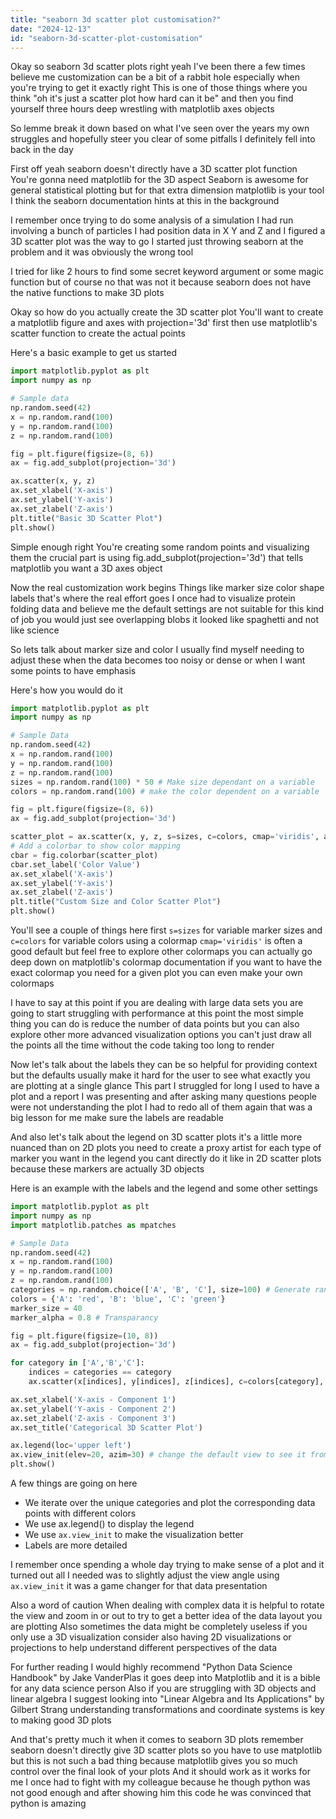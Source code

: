 ```yaml
---
title: "seaborn 3d scatter plot customisation?"
date: "2024-12-13"
id: "seaborn-3d-scatter-plot-customisation"
---
```


Okay so seaborn 3d scatter plots right yeah I've been there a few times believe me customization can be a bit of a rabbit hole especially when you're trying to get it exactly right This is one of those things where you think "oh it's just a scatter plot how hard can it be" and then you find yourself three hours deep wrestling with matplotlib axes objects

So lemme break it down based on what I've seen over the years my own struggles and hopefully steer you clear of some pitfalls I definitely fell into back in the day

First off yeah seaborn doesn't directly have a 3D scatter plot function You're gonna need matplotlib for the 3D aspect Seaborn is awesome for general statistical plotting but for that extra dimension matplotlib is your tool I think the seaborn documentation hints at this in the background

I remember once trying to do some analysis of a simulation I had run involving a bunch of particles I had position data in X Y and Z and I figured a 3D scatter plot was the way to go I started just throwing seaborn at the problem and it was obviously the wrong tool

I tried for like 2 hours to find some secret keyword argument or some magic function but of course no that was not it because seaborn does not have the native functions to make 3D plots

Okay so how do you actually create the 3D scatter plot You'll want to create a matplotlib figure and axes with projection='3d' first then use matplotlib's scatter function to create the actual points

Here's a basic example to get us started

```python
import matplotlib.pyplot as plt
import numpy as np

# Sample data
np.random.seed(42)
x = np.random.rand(100)
y = np.random.rand(100)
z = np.random.rand(100)

fig = plt.figure(figsize=(8, 6))
ax = fig.add_subplot(projection='3d')

ax.scatter(x, y, z)
ax.set_xlabel('X-axis')
ax.set_ylabel('Y-axis')
ax.set_zlabel('Z-axis')
plt.title("Basic 3D Scatter Plot")
plt.show()
```

Simple enough right You're creating some random points and visualizing them the crucial part is using fig.add_subplot(projection='3d') that tells matplotlib you want a 3D axes object

Now the real customization work begins Things like marker size color shape labels that's where the real effort goes I once had to visualize protein folding data and believe me the default settings are not suitable for this kind of job you would just see overlapping blobs it looked like spaghetti and not like science

So lets talk about marker size and color I usually find myself needing to adjust these when the data becomes too noisy or dense or when I want some points to have emphasis

Here's how you would do it

```python
import matplotlib.pyplot as plt
import numpy as np

# Sample Data
np.random.seed(42)
x = np.random.rand(100)
y = np.random.rand(100)
z = np.random.rand(100)
sizes = np.random.rand(100) * 50 # Make size dependant on a variable
colors = np.random.rand(100) # make the color dependent on a variable

fig = plt.figure(figsize=(8, 6))
ax = fig.add_subplot(projection='3d')

scatter_plot = ax.scatter(x, y, z, s=sizes, c=colors, cmap='viridis', alpha=0.6)
# Add a colorbar to show color mapping
cbar = fig.colorbar(scatter_plot)
cbar.set_label('Color Value')
ax.set_xlabel('X-axis')
ax.set_ylabel('Y-axis')
ax.set_zlabel('Z-axis')
plt.title("Custom Size and Color Scatter Plot")
plt.show()
```

You'll see a couple of things here first `s=sizes` for variable marker sizes and `c=colors` for variable colors using a colormap `cmap='viridis'` is often a good default but feel free to explore other colormaps you can actually go deep down on matplotlib's colormap documentation if you want to have the exact colormap you need for a given plot you can even make your own colormaps

I have to say at this point if you are dealing with large data sets you are going to start struggling with performance at this point the most simple thing you can do is reduce the number of data points but you can also explore other more advanced visualization options you can't just draw all the points all the time without the code taking too long to render

Now let's talk about the labels they can be so helpful for providing context but the defaults usually make it hard for the user to see what exactly you are plotting at a single glance This part I struggled for long I used to have a plot and a report I was presenting and after asking many questions people were not understanding the plot I had to redo all of them again that was a big lesson for me make sure the labels are readable

And also let's talk about the legend on 3D scatter plots it's a little more nuanced than on 2D plots you need to create a proxy artist for each type of marker you want in the legend you cant directly do it like in 2D scatter plots because these markers are actually 3D objects

Here is an example with the labels and the legend and some other settings

```python
import matplotlib.pyplot as plt
import numpy as np
import matplotlib.patches as mpatches

# Sample Data
np.random.seed(42)
x = np.random.rand(100)
y = np.random.rand(100)
z = np.random.rand(100)
categories = np.random.choice(['A', 'B', 'C'], size=100) # Generate random labels
colors = {'A': 'red', 'B': 'blue', 'C': 'green'}
marker_size = 40
marker_alpha = 0.8 # Transparancy

fig = plt.figure(figsize=(10, 8))
ax = fig.add_subplot(projection='3d')

for category in ['A','B','C']:
    indices = categories == category
    ax.scatter(x[indices], y[indices], z[indices], c=colors[category], marker='o', label=category, s=marker_size, alpha=marker_alpha)

ax.set_xlabel('X-axis - Component 1')
ax.set_ylabel('Y-axis - Component 2')
ax.set_zlabel('Z-axis - Component 3')
ax.set_title('Categorical 3D Scatter Plot')

ax.legend(loc='upper left')
ax.view_init(elev=20, azim=30) # change the default view to see it from a better angle
plt.show()
```

A few things are going on here

*   We iterate over the unique categories and plot the corresponding data points with different colors
*   We use ax.legend() to display the legend
*  We use `ax.view_init` to make the visualization better
*   Labels are more detailed

I remember once spending a whole day trying to make sense of a plot and it turned out all I needed was to slightly adjust the view angle using `ax.view_init` it was a game changer for that data presentation

Also a word of caution When dealing with complex data it is helpful to rotate the view and zoom in or out to try to get a better idea of the data layout you are plotting Also sometimes the data might be completely useless if you only use a 3D visualization consider also having 2D visualizations or projections to help understand different perspectives of the data

For further reading I would highly recommend "Python Data Science Handbook" by Jake VanderPlas it goes deep into Matplotlib and it is a bible for any data science person Also if you are struggling with 3D objects and linear algebra I suggest looking into "Linear Algebra and Its Applications" by Gilbert Strang understanding transformations and coordinate systems is key to making good 3D plots

And that's pretty much it when it comes to seaborn 3D plots remember seaborn doesn't directly give 3D scatter plots so you have to use matplotlib but this is not such a bad thing because matplotlib gives you so much control over the final look of your plots And it should work as it works for me I once had to fight with my colleague because he though python was not good enough and after showing him this code he was convinced that python is amazing
